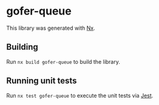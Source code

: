 # gofer-queue

This library was generated with [Nx](https://nx.dev).

## Building

Run `nx build gofer-queue` to build the library.

## Running unit tests

Run `nx test gofer-queue` to execute the unit tests via [Jest](https://jestjs.io).

